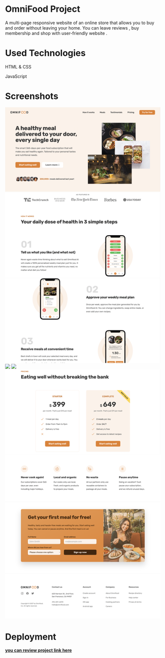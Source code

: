 # OmniFood Project 
A multi-page responsive website of an online store that allows you to buy and order  without leaving your home. 
You can leave reviews , buy membership and shop with user-friendly website .

# Used Technologies 

HTML & CSS 

JavaScript

# Screenshots

<img src=omni-1.png>
<img src=omni-2.png>
<img src=omni-3.png>
<img src=omni -4.png>
<img src=omni -5.png>
<img src=omni-6.png>
<img src=omni-7.png>
<img src=omni-8.png>
<img src=omni-9.png>


# Deployment 
 <a href="https://khatiachip.github.io/OmniFood/"> <strong> you can review project link here </strong> </a>
